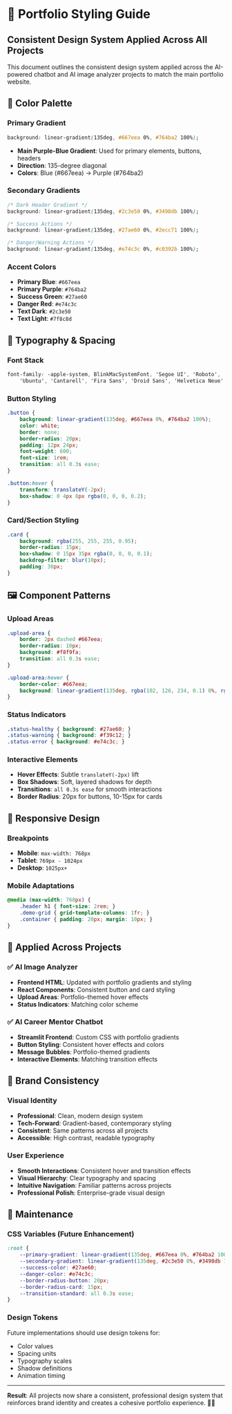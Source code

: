 # 🎨 Portfolio Styling Guide

## Consistent Design System Applied Across All Projects

This document outlines the consistent design system applied across the AI-powered chatbot and AI image analyzer projects to match the main portfolio website.

## 🎯 **Color Palette**

### Primary Gradient

```css
background: linear-gradient(135deg, #667eea 0%, #764ba2 100%);
```

- **Main Purple-Blue Gradient**: Used for primary elements, buttons, headers
- **Direction**: 135-degree diagonal
- **Colors**: Blue (#667eea) → Purple (#764ba2)

### Secondary Gradients

```css
/* Dark Header Gradient */
background: linear-gradient(135deg, #2c3e50 0%, #3498db 100%);

/* Success Actions */
background: linear-gradient(135deg, #27ae60 0%, #2ecc71 100%);

/* Danger/Warning Actions */
background: linear-gradient(135deg, #e74c3c 0%, #c0392b 100%);
```

### Accent Colors

- **Primary Blue**: `#667eea`
- **Primary Purple**: `#764ba2`
- **Success Green**: `#27ae60`
- **Danger Red**: `#e74c3c`
- **Text Dark**: `#2c3e50`
- **Text Light**: `#7f8c8d`

## 🎨 **Typography & Spacing**

### Font Stack

```css
font-family: -apple-system, BlinkMacSystemFont, 'Segoe UI', 'Roboto', 'Oxygen',
    'Ubuntu', 'Cantarell', 'Fira Sans', 'Droid Sans', 'Helvetica Neue', sans-serif;
```

### Button Styling

```css
.button {
    background: linear-gradient(135deg, #667eea 0%, #764ba2 100%);
    color: white;
    border: none;
    border-radius: 20px;
    padding: 12px 24px;
    font-weight: 600;
    font-size: 1rem;
    transition: all 0.3s ease;
}

.button:hover {
    transform: translateY(-2px);
    box-shadow: 0 4px 8px rgba(0, 0, 0, 0.2);
}
```

### Card/Section Styling

```css
.card {
    background: rgba(255, 255, 255, 0.95);
    border-radius: 15px;
    box-shadow: 0 15px 35px rgba(0, 0, 0, 0.1);
    backdrop-filter: blur(10px);
    padding: 30px;
}
```

## 🖼️ **Component Patterns**

### Upload Areas

```css
.upload-area {
    border: 2px dashed #667eea;
    border-radius: 10px;
    background: #f8f9fa;
    transition: all 0.3s ease;
}

.upload-area:hover {
    border-color: #667eea;
    background: linear-gradient(135deg, rgba(102, 126, 234, 0.1) 0%, rgba(118, 75, 162, 0.1) 100%);
}
```

### Status Indicators

```css
.status-healthy { background: #27ae60; }
.status-warning { background: #f39c12; }
.status-error { background: #e74c3c; }
```

### Interactive Elements

- **Hover Effects**: Subtle `translateY(-2px)` lift
- **Box Shadows**: Soft, layered shadows for depth
- **Transitions**: `all 0.3s ease` for smooth interactions
- **Border Radius**: 20px for buttons, 10-15px for cards

## 📱 **Responsive Design**

### Breakpoints

- **Mobile**: `max-width: 768px`
- **Tablet**: `769px - 1024px`
- **Desktop**: `1025px+`

### Mobile Adaptations

```css
@media (max-width: 768px) {
    .header h1 { font-size: 2rem; }
    .demo-grid { grid-template-columns: 1fr; }
    .container { padding: 20px; margin: 10px; }
}
```

## 🚀 **Applied Across Projects**

### ✅ AI Image Analyzer

- **Frontend HTML**: Updated with portfolio gradients and styling
- **React Components**: Consistent button and card styling
- **Upload Areas**: Portfolio-themed hover effects
- **Status Indicators**: Matching color scheme

### ✅ AI Career Mentor Chatbot

- **Streamlit Frontend**: Custom CSS with portfolio gradients
- **Button Styling**: Consistent hover effects and colors
- **Message Bubbles**: Portfolio-themed gradients
- **Interactive Elements**: Matching transition effects

## 🎯 **Brand Consistency**

### Visual Identity

- **Professional**: Clean, modern design system
- **Tech-Forward**: Gradient-based, contemporary styling
- **Consistent**: Same patterns across all projects
- **Accessible**: High contrast, readable typography

### User Experience

- **Smooth Interactions**: Consistent hover and transition effects
- **Visual Hierarchy**: Clear typography and spacing
- **Intuitive Navigation**: Familiar patterns across projects
- **Professional Polish**: Enterprise-grade visual design

## 🔄 **Maintenance**

### CSS Variables (Future Enhancement)

```css
:root {
    --primary-gradient: linear-gradient(135deg, #667eea 0%, #764ba2 100%);
    --secondary-gradient: linear-gradient(135deg, #2c3e50 0%, #3498db 100%);
    --success-color: #27ae60;
    --danger-color: #e74c3c;
    --border-radius-button: 20px;
    --border-radius-card: 15px;
    --transition-standard: all 0.3s ease;
}
```

### Design Tokens

Future implementations should use design tokens for:

- Color values
- Spacing units
- Typography scales
- Shadow definitions
- Animation timing

---

**Result**: All projects now share a consistent, professional design system that reinforces brand identity and creates a cohesive portfolio experience. 🎨✨
